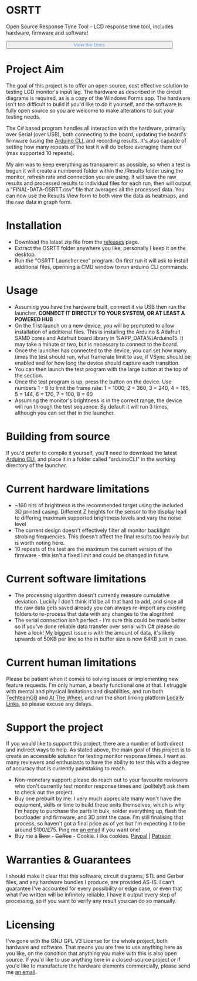 # OSRTT
Open Source Response Time Tool - LCD response time tool, includes hardware, firmware and software!

<a><button name="button" style = "color: #61a2f2; width: 90%;" onclick="https://andymanic.github.io/OSRTTDocs/">View the Docs</button></a>

# Project Aim
The goal of this project is to offer an open source, cost effective solution to testing LCD monitor's input lag. The hardware as described in the circuit diagrams is required, as is a copy of the Windows Forms app. The hardware isn't too difficult to build if you'd like to do it yourself, and the software is fully open source so you are welcome to make alterations to suit your testing needs.

The C# based program handles all interaction with the hardware, primarily over Serial (over USB), both connecting to the board, updating the board's firmware (using the [Arduino CLI](https://github.com/arduino/arduino-cli), and recording results. It's also capable of setting how many repeats of the test it will do before averaging them out (max supported 10 repeats). 

My aim was to keep everything as transparent as possible, so when a test is begun it will create a numbered folder within the /Results folder using the monitor, refresh rate and connection you are using. It will save the raw results and processed results to individual files for each run, then will output a "FINAL-DATA-OSRTT.csv" file that averages all the processed data. You can now use the Results View form to both view the data as heatmaps, and the raw data in graph form.

# Installation
- Download the latest zip file from the [releases](https://github.com/andymanic/OSRTT/releases) page. 
- Extract the OSRTT folder anywhere you like, personally I keep it on the desktop.
- Run the "OSRTT Launcher.exe" program. On first run it will ask to install additional files, openning a CMD window to run arduino CLI commands.

# Usage
- Assuming you have the hardware built, connect it via USB then run the launcher. **CONNECT IT DIRECTLY TO YOUR SYSTEM, OR AT LEAST A POWERED HUB**
- On the first launch on a new device, you will be prompted to allow installation of additional files. This is installing the Arduino & Adafruit SAMD cores and Adafruit board library in %APP_DATA%\Arduino15. It may take a minute or two, but is necessary to connect to the board.
- Once the launcher has connected to the device, you can set how many times the test should run, what framerate limit to use, if VSync should be enabled and for how long the device should capture each transition.
- You can then launch the test program with the large button at the top of the section.
- Once the test program is up, press the button on the device. Use numbers 1 - 8 to limit the frame rate: 1 = 1000, 2 = 360, 3 = 240, 4 = 165, 5 = 144, 6 = 120, 7 = 100, 8 = 60
- Assuming the monitor's brightness is in the correct range, the device will run through the test sequence. By default it will run 3 times, although you can set that in the launcher. 


# Building from source
If you'd prefer to compile it yourself, you'll need to download the latest [Arduino CLI](https://github.com/arduino/arduino-cli), and place it in a folder called "arduinoCLI" in the working directory of the launcher. 

# Current hardware limitations
- ~160 nits of brightness is the recommended target using the included 3D printed casing. Different Z heights for the sensor to the display lead to differing maximum supported brightness levels and vary the noise level
- The current design doesn't effectively filter all monitor backlight strobing frequencies. This doesn't affect the final results too heavily but is worth noting here.
- 10 repeats of the test are the maximum the current version of the firmware - this isn't a fixed limit and could be changed in future

# Current software limitations
- The processing algorithm doesn't currently measure cumulative deviation. Luckily I don't think it'd be all that hard to add, and since all the raw data gets saved already you can always re-import any existing folders to re-process that data with any changes to the alogrithm!
- The serial connection isn't perfect - I'm sure this could be made better so if you've done reliable data transfer over serial with C# please do have a look! My biggest issue is with the amount of data, it's likely upwards of 50KB per line so the in buffer size is now 64KB just in case.

# Current human limitations
Please be patient when it comes to solving issues or implementing new feature requests. I'm only human, a bearly functional one at that. I struggle with mental and physical limitations and disabilities, and run both [TechteamGB](https://youtube.com/techteamgb) and [At The Wheel](https://youtube.com/c/atthewheel), and run the short linking platform [Locally Links](https://locallylinks.com), so please excuse any delays. 

# Support the project
If you would like to support this project, there are a number of both direct and indirect ways to help. As stated above, the main goal of this project is to create an accessible solution for testing monitor response times. I want as many reviewers and enthusiasts to have the ability to test this with a degree of accuracy that is currently painstaking to reach. 
- Non-monetary support: please do reach out to your favourite reviewers who don't currently test monitor response times and (politely!) ask them to check out the project. 
- Buy one prebuilt by me: I very much appreciate many won't have the equipment, skills or time to build these units themselves, which is why I'm happy to purchase the parts in bulk, solder everything up, flash the bootloader and firmware, and 3D print the case. I'm still finalising that process, so haven't got a final price as of yet but I'm expecting it to be around $100/£75. Ping me [an email](mailto:inbox@techteamgb.com) if you want one!
- Buy me a ~~Beer~~ - ~~Coffee~~ - Cookie. I like cookies. [Paypal](https://paypal.me/techteamgb) | [Patreon](https://patreon.com/techteamgb)

# Warranties & Guarantees
I should make it clear that this software, circuit diagrams, STL and Gerber files, and any hardware bundles I produce, are provided AS-IS. I can't guarantee I've accounted for every possibility or edge case, or even that what I've written will be infinitely reliable. I have it output every step of processing, so if you want to verify any result you can do so manually. 

# Licensing 
I've gone with the GNU GPL V3 License for the whole project, both hardware and software. That means you are free to use anything here as you like, on the condition that anything you make with this is also open source. If you'd like to use anything here in a closed-source project or if you'd like to manufacture the hardware elements commercially, please send me [an email](mailto:inbox@techteamgb.com). 
